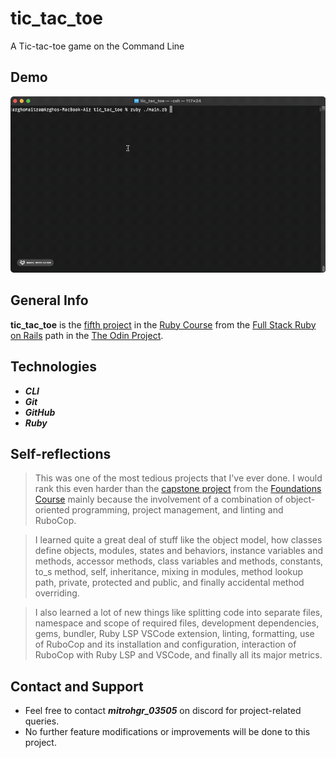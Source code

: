 # tic_tac_toe
A Tic-tac-toe game on the Command Line

## Demo

![Screen cast of Tic-tac-toe](./img/demo/demo.gif)

## General Info

**tic_tac_toe** is the [fifth project](https://www.theodinproject.com/lessons/ruby-tic-tac-toe) in the [Ruby Course](https://www.theodinproject.com/paths/full-stack-ruby-on-rails/courses/ruby) from the [Full Stack Ruby on Rails](https://www.theodinproject.com/paths/full-stack-ruby-on-rails) path in the [The Odin Project](https://www.theodinproject.com/about).

## Technologies

+ ***CLI***
+ ***Git***
+ ***GitHub***
+ ***Ruby***

## Self-reflections

> This was one of the most tedious projects that I've ever done. I would rank this even harder than the [capstone project](https://www.theodinproject.com/lessons/foundations-calculator) from the [Foundations Course](https://www.theodinproject.com/paths/foundations/courses/foundations) mainly because the involvement of a combination of object-oriented programming, project management, and linting and RuboCop.

> I learned quite a great deal of stuff like the object model, how classes define objects, modules, states and behaviors, instance variables and methods, accessor methods, class variables and methods, constants, to_s method, self, inheritance, mixing in modules, method lookup path, private, protected and public, and finally accidental method overriding.

> I also learned a lot of new things like splitting code into separate files, namespace and scope of required files, development dependencies, gems, bundler, Ruby LSP VSCode extension, linting, formatting, use of RuboCop and its installation and configuration, interaction of RuboCop with Ruby LSP and VSCode, and finally all its major metrics.

## Contact and Support

+ Feel free to contact ***mitrohgr_03505*** on discord for project-related queries.
+ No further feature modifications or improvements will be done to this project.
